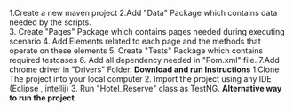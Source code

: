 1.Create a new maven project
2.Add "Data" Package which contains data needed by the scripts.<br />
3. Create "Pages" Package which contains pages needed during executing scenario
4. Add Elements related to each page and the methods that operate on these elements
5. Create "Tests" Package which contains required testcases 
6. Add all dependency needed in "Pom.xml" file.
7.Add chrome driver in "Drivers" Folder.
**Download and run Instructions**
1.Clone The project into your local computer
2. Import the project using any IDE (Eclipse , intellij)
3. Run "Hotel_Reserve" class as TestNG.
**Alternative way to run the project**

